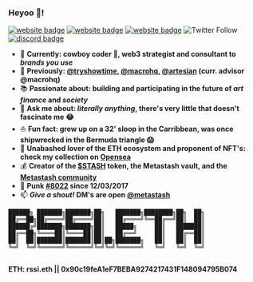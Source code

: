 ### Heyoo 👋!

<!--[![discord badge](https://img.shields.io/badge/Metastash-5866f2?style=flat&logo=discord&logoColor=white)](https://discord.gg/NpUGsCS6q6)
[![twitter badge](https://img.shields.io/badge/@metastash-blue?style=flat&logo=twitter)](https://twitter.com/metastash)
[![website badge](https://img.shields.io/github/last-commit/CorradoRossi/metastash)](https://rssi.dev)
[![dribbble badge](https://img.shields.io/badge/@corradorossi-pink?style=flat&logo=dribbble)](https://dribbble.com/corradorossi)
[![twitter badge](https://img.shields.io/twitter/follow/metastash?label=Metastash)](https://twitter.com/metastash)-->
[![website badge](https://img.shields.io/badge/linktree-3bdf9b?style=flat&logo=linktree&logoColor=ffffff)](https://linktr.ee/rssi)
[![website badge](https://img.shields.io/badge/rssi.dev-5c5e9c?style=flat&logo=rakuten&logoColor=ffffff)](https://rssi.dev)
[![website badge](https://img.shields.io/badge/metastash.xyz-cd284c?style=flat&logo=spreadshirt&logoColor=ffffff)](https://metastash.xyz)
![Twitter Follow](https://img.shields.io/twitter/follow/metastash?label=Metastash&color=1da1f1&labelColor=1da1f1&logo=twitter&logoColor=ffffff&style=flat)
[![discord badge](https://img.shields.io/discord/829372121557762098?color=5866f2&labelColor=5866f2&logo=discord&logoColor=ffffff&label=Metastash)](https://discord.gg/NpUGsCS6q6)

- 📱 **Currently: cowboy coder 🤠, web3 strategist and consultant to *brands you use***
- 🎥 **Previously: [@tryshowtime](https://tryshowtime.com), [@macrohq](https://macro.io), [@artesian](https://artesianbuilds.com) (curr. advisor @macrohq)**
- 📚 **Passionate about: building and participating in the future of *art finance* and *society***
- 💬 **Ask me about: *literally anything*, there's very little that doesn't fascinate me 😂**
- ⛵️ **Fun fact: grew up on a 32' sloop in the Carribbean, was once shipwrecked in the Bermuda triangle 😱**
- 🎨 **Unabashed lover of the ETH ecosystem and proponent of NFT's: check my collection on [Opensea](https://opensea.io/rssi)**
- 💰 **Creator of the [$STASH](https://etherscan.io/token/0xd3a3ca33c1aafeffa5c3be0d821210dba2c058d3) token, the Metastash vault, and the [Metastash community](https://discord.gg/NpUGsCS6q6)**
- 🤘 **Punk [#8022](https://www.larvalabs.com/cryptopunks/accountInfo?account=0x90c19fea1ef7beba9274217431f148094795b074) since 12/03/2017**
- 📫 ***Give a shout!* DM's are open [@metastash](https://twitter.com/metastash)**

```
██████╗ ███████╗███████╗██╗   ███████╗████████╗██╗  ██╗
██╔══██╗██╔════╝██╔════╝██║   ██╔════╝╚══██╔══╝██║  ██║
██████╔╝███████╗███████╗██║   █████╗     ██║   ███████║
██╔══██╗╚════██║╚════██║██║   ██╔══╝     ██║   ██╔══██║
██║  ██║███████║███████║██║██╗███████╗   ██║   ██║  ██║
╚═╝  ╚═╝╚══════╝╚══════╝╚═╝╚═╝╚══════╝   ╚═╝   ╚═╝  ╚═╝
                                                         
```
**ETH: rssi.eth || 0x90c19feA1eF7BEBA9274217431F148094795B074**
